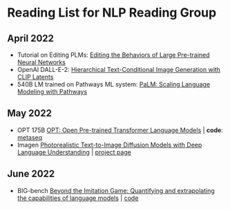 
# Reading List for NLP Reading Group

## April 2022

* Tutorial on Editing PLMs: [Editing the Behaviors of Large Pre-trained Neural Networks](http://web.stanford.edu/class/cs224n/slides/cs224n-2022-lecture-editing.pdf)
* OpenAI DALL-E-2: [Hierarchical Text-Conditional Image Generation with CLIP Latents](https://cdn.openai.com/papers/dall-e-2.pdf)
* 540B LM trained on Pathways ML system: [PaLM: Scaling Language Modeling with Pathways](https://arxiv.org/abs/2204.02311)

## May 2022
* OPT 175B [OPT: Open Pre-trained Transformer Language Models](https://arxiv.org/abs/2205.01068) | **code**: [metaseq](https://github.com/facebookresearch/metaseq)
* Imagen [Photorealistic Text-to-Image Diffusion Models with Deep Language Understanding](https://arxiv.org/abs/2205.11487) | [project page](https://imagen.research.google/)

## June 2022
* BIG-bench [Beyond the Imitation Game: Quantifying and extrapolating the capabilities of language models](https://arxiv.org/abs/2206.04615) |  [code](https://github.com/google/BIG-bench)
